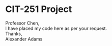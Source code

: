 # CIT-251 Project
  Professor Chen,
  </br>
    I have placed my code here as per your request.
    </br>
      Thanks,
      </br>
          Alexander Adams
